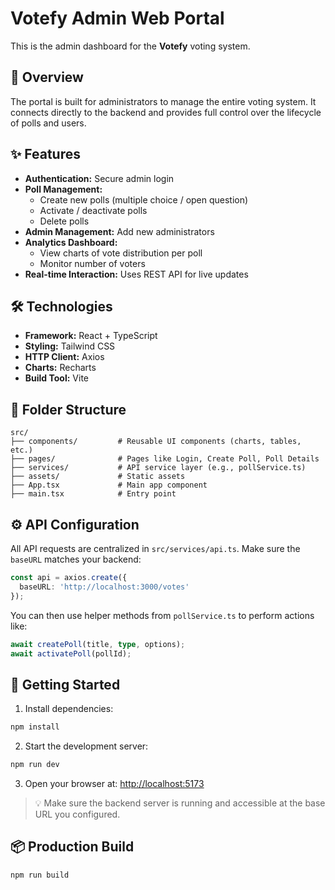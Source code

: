 # Votefy Admin Web Portal

This is the admin dashboard for the **Votefy** voting system.

## 🧭 Overview

The portal is built for administrators to manage the entire voting system. It connects directly to the backend and provides full control over the lifecycle of polls and users.

## ✨ Features

- **Authentication:** Secure admin login  
- **Poll Management:**
  - Create new polls (multiple choice / open question)
  - Activate / deactivate polls
  - Delete polls
- **Admin Management:** Add new administrators
- **Analytics Dashboard:**
  - View charts of vote distribution per poll
  - Monitor number of voters
- **Real-time Interaction:** Uses REST API for live updates

## 🛠 Technologies

- **Framework:** React + TypeScript  
- **Styling:** Tailwind CSS  
- **HTTP Client:** Axios  
- **Charts:** Recharts  
- **Build Tool:** Vite  

## 📁 Folder Structure

```
src/
├── components/         # Reusable UI components (charts, tables, etc.)
├── pages/              # Pages like Login, Create Poll, Poll Details
├── services/           # API service layer (e.g., pollService.ts)
├── assets/             # Static assets
├── App.tsx             # Main app component
├── main.tsx            # Entry point
```

## ⚙️ API Configuration

All API requests are centralized in `src/services/api.ts`. Make sure the `baseURL` matches your backend:

```ts
const api = axios.create({
  baseURL: 'http://localhost:3000/votes'
});
```

You can then use helper methods from `pollService.ts` to perform actions like:

```ts
await createPoll(title, type, options);
await activatePoll(pollId);
```

## 🚀 Getting Started

1. Install dependencies:

```bash
npm install
```

2. Start the development server:

```bash
npm run dev
```

3. Open your browser at: [http://localhost:5173](http://localhost:5173)

> 💡 Make sure the backend server is running and accessible at the base URL you configured.

## 📦 Production Build

```bash
npm run build
```

